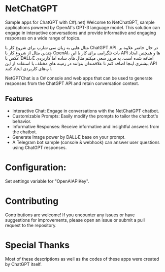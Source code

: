 # NetChatGPT
Sample apps for ChatGPT with C#(.net)
Welcome to NetChatGPT, sample applications powered by OpenAI's GPT-3 language model. This solution can engage in interactive conversations and provide informative and engaging responses on a wide range of topics.


مثال هایی به زبان سی شارپ برای شروع کار با ChatGPT API.
در حال حاضر علاوه بر چندین مثال از شروع کار با OpenAI، بات تلگرامی برای کار با این API ها و همچنین ایجاد عکس با DALL·E اضافه شده است.
به مرور سعی میکنم مثال های ساده اما کاربردی بیشتری اینجا اضافه کنم تا علاقمندان بتوانند در زمینه های مختلف با استفاده از این API اپ‌های کاربردی ایجاد کنند.


NetGPTChat is a C# console and web apps that can be used to generate responses from the ChatGPT API and retain conversation context.

## Features
- Interactive Chat: Engage in conversations with the NetChatGPT chatbot.
- Customizable Prompts: Easily modify the prompts to tailor the chatbot's behavior.
- Informative Responses: Receive informative and insightful answers from the chatbot.
- Generate Image power by DALL·E base on your prompt.
- A Telegram bot sample (console & webhook) can answer user questions using ChatGPT responses.

# Configuration:
Set settings variable for "OpenAIAPIKey".

# Contributing
Contributions are welcome! If you encounter any issues or have suggestions for improvements, please open an issue or submit a pull request to the repository.

# Special Thanks
Most of these descriptions as well as the codes of these apps were created by ChatGPT itself.


